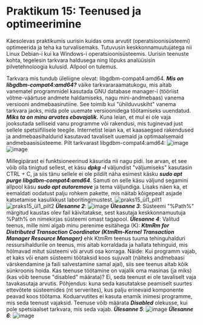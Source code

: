 # Praktikum 15: Teenused ja optimeerimine

Käesolevas praktikumis uurisin kuidas oma arvutit (operatsioonisüsteemi) optimeerida ja teha ka turvalisemaks. Tutuvusin keskkonnamuutujatega nii Linux Debian-i kui ka Windows-i operatsioonisüsteemis. Uurisin teenuste kohta, tegelesin tarkvara haldusega ning lõpuks analüüsisin pilvetehnoloogia kulusid. Allpool on tulemus. 

Tarkvara mis tundub üleliigne olevat: libgdbm-compat4:amd64. ***Mis on libgdbm-compat4:amd64?*** väike tarkvararaamatukogu, mis aitab vanematel programmidel kasutada GNU database manager-i (tööriist võtme-väärtuse andmete haldamiseks, nagu mini-andmebaas) vanema versiooni andmebaasirutiine. See toimib kui "ühilduvuskiht" vanema tarkvara jaoks, mida pole uuemate versioonidega töötamiseks uuendatud. ***Miks ta on minu arvates ebavajalik.*** Kuna leian, et mul ei ole vaja jooksutada selliseid vanu programme või rakendusi, mis tuginevad just sellele spetsiifilisele teegile. Internetist leian ka, et kaasaegsed rakendused ja andmebaasihaldurid kasutavad tavaliselt uuemaid ja optimaalsemaid andmebaasisüsteeme.
Pilt tarkvarast  libgdbm-compat4:amd64: ![image](https://github.com/user-attachments/assets/daac4048-2dd9-4953-86ea-2ebd796dfdd6) ![image](https://github.com/user-attachments/assets/bbd25e73-b5b7-4826-9d51-782a03e7dc6e)

Millegipärast ei funktsioneerinud käsurida nii nagu pidi. Ise arvan, et see võib olla tinigtud sellest, et käsu ***dpkg -l*** väljundist "väljumiseks" kasutasin CTRL + C, ja siis tänu sellele ei ole pildilt näha esimest käsku ***sudo apt purge libgdbm-compat4:amd64***. Samuti on selle käsu väljund segamini allpool käsu ***sudo apt autoremove*** ja tema väljundiga. Lisaks näen ka, et eemaldati oodatust palju rohkem pakette, mis näitab kõigepealt asjade katsetamise kasulikkust laboritingimustest.
![praks15_ül1_pilt1](https://github.com/user-attachments/assets/2fed4775-e868-4ce0-9c15-a381aaf06cbd)
![praks15_ül1_pilt2](https://github.com/user-attachments/assets/cd70682f-450b-4092-88fd-c71d721b5f15)
***Ülesanne 2***: ![image](https://github.com/user-attachments/assets/7b67d20e-193a-403d-a58e-8e34367759fe)
***Ülesanne 3***: Süsteemi "%Path%" märgitud kaustas olev fail käivitatakse, sest kasutaja keskkonnamuutuja %Path% on nimekirjas süsteemi omast tagapool.
***Ülesanne 4***: Valitud teenus, mille nimi algab minu perenime esitähega (K): ***KtmRm for Distributed Transaction Coordinator (KtmRm-Kernel Transaction Manager Resource Manager)*** ehk KtmRm teenus tuuma tehinguhalduri ressursihaldurile on teenus, mis aitab korraldada ja hallata tehinguid, mis hõlmavad mitut süsteemi või arvuti osa korraga. Näide: Kui programm vajab, et kaks või enam süsteemi töötaksid koos sujuvalt (näiteks andmebaasi värskendamine ja faili salvestamine samal ajal), siis see teenus aitab kõik sünkroonis hoida.
Kas teenuse töötamine on vajalik oma masinas (ja miks) (kas võib teenuse "disabled" määrata)? Ei, seda teenust ei ole tavaliselt vaja tavakasutaja arvutis. Põhjendus: kuna seda kasutatakse peamiselt suurtes ettevõtete süsteemides (nt serverites), kus palju erinevaid komponente peavad koos töötama. Koduarvutites ei kasuta enamik inimesi programme, mis seda teenust vajaksid. Teenuse võib määrata ***Disabled*** olekusse, kui pole spetsiaalset tarkvara, mis seda vajab.
***Ülesanne 5***: ![image](https://github.com/user-attachments/assets/8c077371-6145-423f-87dc-942d4cf2fdda)
***Ülesanne 6***: ![image](https://github.com/user-attachments/assets/d8306e93-518e-4270-8634-5c28412627f7)

